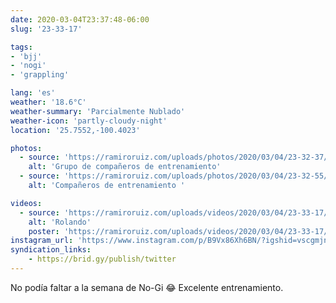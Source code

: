 ```yaml
---
date: 2020-03-04T23:37:48-06:00
slug: '23-33-17'

tags:
- 'bjj'
- 'nogi'
- 'grappling'

lang: 'es'
weather: '18.6°C'
weather-summary: 'Parcialmente Nublado'
weather-icon: 'partly-cloudy-night'
location: '25.7552,-100.4023'

photos:
  - source: 'https://ramiroruiz.com/uploads/photos/2020/03/04/23-32-37/grupo-de-compa%C3%B1eros-de-entrenamiento.jpg'
    alt: 'Grupo de compañeros de entrenamiento'
  - source: 'https://ramiroruiz.com/uploads/photos/2020/03/04/23-32-55/compa%C3%B1eros-de-entrenamiento-.jpg'
    alt: 'Compañeros de entrenamiento '

videos:
  - source: 'https://ramiroruiz.com/uploads/videos/2020/03/04/23-33-17/rolando.mp4'
    alt: 'Rolando'
    poster: 'https://ramiroruiz.com/uploads/videos/2020/03/04/23-33-17/poster.jpg'
instagram_url: 'https://www.instagram.com/p/B9Vx86Xh6BN/?igshid=vscgmjny51hd'
syndication_links:
    - https://brid.gy/publish/twitter
---
```

No podía faltar a la semana de No-Gi 😂
Excelente entrenamiento. 

  